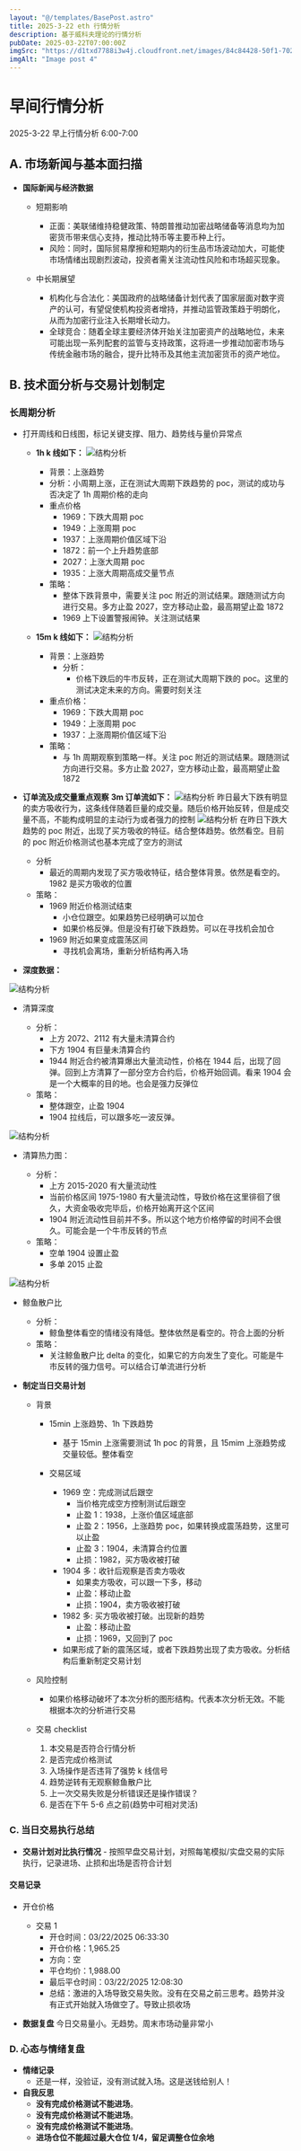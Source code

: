 ```yaml
---
layout: "@/templates/BasePost.astro"
title: 2025-3-22 eth 行情分析
description: 基于威科夫理论的行情分析
pubDate: 2025-03-22T07:00:00Z
imgSrc: "https://d1txd7788i3w4j.cloudfront.net/images/84c84428-50f1-7025-b778-548a97e9da87/2025-03-21/1742598642096-tradingview15m.jpg"
imgAlt: "Image post 4"
---
```


# 早间行情分析

2025-3-22 早上行情分析 6:00-7:00

## A. 市场新闻与基本面扫描

- **国际新闻与经济数据**

  - 短期影响

    - 正面：美联储维持稳健政策、特朗普推动加密战略储备等消息均为加密货币带来信心支持，推动比特币等主要币种上行。
    - 风险：同时，国际贸易摩擦和短期内的衍生品市场波动加大，可能使市场情绪出现剧烈波动，投资者需关注流动性风险和市场超买现象。

  - 中长期展望

    - 机构化与合法化：美国政府的战略储备计划代表了国家层面对数字资产的认可，有望促使机构投资者增持，并推动监管政策趋于明朗化，从而为加密行业注入长期增长动力。
    - 全球竞合：随着全球主要经济体开始关注加密资产的战略地位，未来可能出现一系列配套的监管与支持政策，这将进一步推动加密市场与传统金融市场的融合，提升比特币及其他主流加密货币的资产地位。

## B. 技术面分析与交易计划制定

### 长周期分析

- 打开周线和日线图，标记关键支撑、阻力、趋势线与量价异常点

  - **1h k 线如下：**
    ![结构分析](https://d1txd7788i3w4j.cloudfront.net/images/84c84428-50f1-7025-b778-548a97e9da87/2025-03-21/1742598640286-tradingview1h.jpg)

    - 背景：上涨趋势
    - 分析：小周期上涨，正在测试大周期下跌趋势的 poc，测试的成功与否决定了 1h 周期价格的走向
    - 重点价格
      - 1969：下跌大周期 poc
      - 1949：上涨周期 poc
      - 1937：上涨周期价值区域下沿
      - 1872：前一个上升趋势底部
      - 2027：上涨大周期 poc
      - 1935：上涨大周期高成交量节点
    - 策略：
      - 整体下跌背景中，需要关注 poc 附近的测试结果。跟随测试方向进行交易。多方止盈 2027，空方移动止盈，最高期望止盈 1872
      - 1969 上下设置警报闹钟。关注测试结果

  - **15m k 线如下：**
    ![结构分析](https://d1txd7788i3w4j.cloudfront.net/images/84c84428-50f1-7025-b778-548a97e9da87/2025-03-21/1742598642096-tradingview15m.jpg)
    - 背景：上涨趋势
      - 分析：
        - 价格下跌后的牛市反转，正在测试大周期下跌的 poc。这里的测试决定未来的方向。需要时刻关注
    - 重点价格：
      - 1969：下跌大周期 poc
      - 1949：上涨周期 poc
      - 1937：上涨周期价值区域下沿
    - 策略：
      - 与 1h 周期观察到策略一样。关注 poc 附近的测试结果。跟随测试方向进行交易。多方止盈 2027，空方移动止盈，最高期望止盈 1872

- **订单流及成交量重点观察**
  **3m 订单流如下：**
  ![结构分析](https://d1txd7788i3w4j.cloudfront.net/images/84c84428-50f1-7025-b778-548a97e9da87/2025-03-21/1742598640203-tradinglite3m.jpg)
  昨日最大下跌有明显的卖方吸收行为，这条线伴随着巨量的成交量。随后价格开始反转，但是成交量不高，不能构成明显的主动行为或者强力的控制
  ![结构分析](https://d1txd7788i3w4j.cloudfront.net/images/84c84428-50f1-7025-b778-548a97e9da87/2025-03-21/1742598639820-tradinglite3m-2.jpg)
  在昨日下跌大趋势的 poc 附近，出现了买方吸收的特征。结合整体趋势。依然看空。目前的 poc 附近价格测试也基本完成了空方的测试

  - 分析
    - 最近的周期内发现了买方吸收特征，结合整体背景。依然是看空的。1982 是买方吸收的位置
  - 策略：
    - 1969 附近价格测试结束
      - 小仓位跟空。如果趋势已经明确可以加仓
      - 如果价格反弹。但是没有打破下跌趋势。可以在寻找机会加仓
    - 1969 附近如果变成震荡区间
      - 寻找机会离场，重新分析结构再入场

- **深度数据：**

![结构分析](https://d1txd7788i3w4j.cloudfront.net/images/84c84428-50f1-7025-b778-548a97e9da87/2025-03-21/1742598637083-hyblock-liq-level.jpg)

- 清算深度

  - 分析：
    - 上方 2072、2112 有大量未清算合约
    - 下方 1904 有巨量未清算合约
    - 1944 附近合约被清算爆出大量流动性，价格在 1944 后，出现了回弹。回到上方清算了一部分空方合约后，价格开始回调。看来 1904 会是一个大概率的目的地。也会是强力反弹位
  - 策略：
    - 整体跟空，止盈 1904
    - 1904 拉线后，可以跟多吃一波反弹。

![结构分析](https://d1txd7788i3w4j.cloudfront.net/images/84c84428-50f1-7025-b778-548a97e9da87/2025-03-21/1742598637327-hyblock-liq-heap.jpg)

- 清算热力图：

  - 分析：
    - 上方 2015-2020 有大量流动性
    - 当前价格区间 1975-1980 有大量流动性，导致价格在这里徘徊了很久，大资金吸收完毕后，价格开始离开这个区间
    - 1904 附近流动性目前并不多。所以这个地方价格停留的时间不会很久。可能会是一个牛市反转的节点
  - 策略：
    - 空单 1904 设置止盈
    - 多单 2015 止盈

![结构分析](https://d1txd7788i3w4j.cloudfront.net/images/84c84428-50f1-7025-b778-548a97e9da87/2025-03-21/1742598637311-hyblock-wr.jpg)

- 鲸鱼散户比

  - 分析：
    - 鲸鱼整体看空的情绪没有降低。整体依然是看空的。符合上面的分析
  - 策略：
    - 关注鲸鱼散户比 delta 的变化，如果它的方向发生了变化。可能是牛市反转的强力信号。可以结合订单流进行分析

- **制定当日交易计划**

  - 背景

    - 15min 上涨趋势、1h 下跌趋势
      - 基于 15min 上涨需要测试 1h poc 的背景，且 15mim 上涨趋势成交量较低。整体看空
    - 交易区域

      - 1969 空：完成测试后跟空
        - 当价格完成空方控制测试后跟空
        - 止盈 1：1938，上涨价值区域底部
        - 止盈 2：1956，上涨趋势 poc，如果转换成震荡趋势，这里可以止盈
        - 止盈 3：1904，未清算合约位置
        - 止损：1982，买方吸收被打破
      - 1904 多：收针后观察是否卖方吸收
        - 如果卖方吸收，可以跟一下多，移动
        - 止盈：移动止盈
        - 止损：1904，卖方吸收被打破
      - 1982 多: 买方吸收被打破。出现新的趋势
        - 止盈：移动止盈
        - 止损：1969，又回到了 poc
      - 如果形成了新的震荡区域，或者下跌趋势出现了卖方吸收。分析结构后重新制定交易计划

  - 风险控制
    - 如果价格移动破坏了本次分析的图形结构。代表本次分析无效。不能根据本次的分析进行交易
  - 交易 checklist
    1. 本交易是否符合行情分析
    2. 是否完成价格测试
    3. 入场操作是否违背了强势 k 线信号
    4. 趋势逆转有无观察鲸鱼散户比
    5. 上一次交易失败是分析错误还是操作错误？
    6. 是否在下午 5-6 点之前(趋势中可相对灵活)

### C. 当日交易执行总结

- **交易计划对比执行情况** - 按照早盘交易计划，对照每笔模拟/实盘交易的实际执行，记录进场、止损和出场是否符合计划

#### 交易记录

- 开仓价格

  - 交易 1
    - 开仓时间：03/22/2025 06:33:30
    - 开仓价格：1,965.25
    - 方向：空
    - 平仓均价：1,988.00
    - 最后平仓时间：03/22/2025 12:08:30
    - 总结：激进的入场导致交易失败。没有在交易之前三思考。趋势并没有正式开始就入场做空了。导致止损收场


- **数据复盘**
  今日交易量小。无趋势。周末市场动量非常小

### D. 心态与情绪复盘

- **情绪记录**
  - 还是一样，没验证，没有测试就入场。这是送钱给别人！
- **自我反思**
  - **没有完成价格测试不能进场**。
  - **没有完成价格测试不能进场**。
  - **没有完成价格测试不能进场**。
  - **进场仓位不能超过最大仓位 1/4，留足调整仓位余地**
